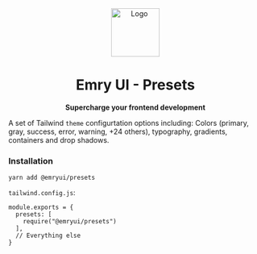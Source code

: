 <div align="center">
  <img style="width:96px; height:96px;" width="96" alt="Logo" src="https://user-images.githubusercontent.com/5527769/194703186-1603a72a-b997-4923-9953-da97270eac58.png">
</div>

<div align="center">
  <h1>Emry UI - Presets</h1>
  <p><b>Supercharge your frontend development</b></p>
</div>

A set of Tailwind `theme` configurtation options including: Colors (primary, gray, success, error, warning, +24 others), typography, gradients, containers and drop shadows.

### Installation

```
yarn add @emryui/presets
```

`tailwind.config.js`:

```
module.exports = {
  presets: [
    require("@emryui/presets")
  ],
  // Everything else
}
```
